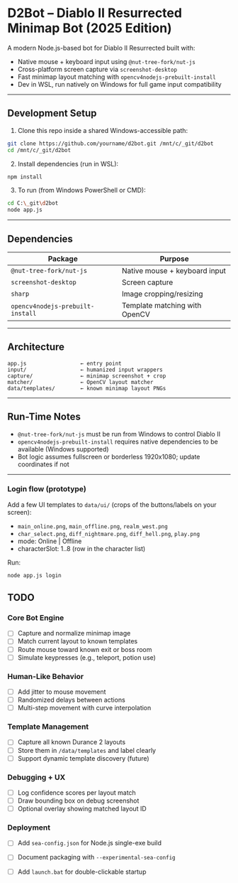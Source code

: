 # D2Bot – Diablo II Resurrected Minimap Bot (2025 Edition)

A modern Node.js-based bot for Diablo II Resurrected built with:
- Native mouse + keyboard input using `@nut-tree-fork/nut-js`
- Cross-platform screen capture via `screenshot-desktop`
- Fast minimap layout matching with `opencv4nodejs-prebuilt-install`
- Dev in WSL, run natively on Windows for full game input compatibility

---

## Development Setup

1. Clone this repo inside a shared Windows-accessible path:

```bash
git clone https://github.com/yourname/d2bot.git /mnt/c/_git/d2bot
cd /mnt/c/_git/d2bot
````

2. Install dependencies (run in WSL):

```bash
npm install
```

3. To run (from Windows PowerShell or CMD):

```bash
cd C:\_git\d2bot
node app.js
```

---

## Dependencies

| Package                          | Purpose                       |
| -------------------------------- | ----------------------------- |
| `@nut-tree-fork/nut-js`          | Native mouse + keyboard input |
| `screenshot-desktop`             | Screen capture                |
| `sharp`                          | Image cropping/resizing       |
| `opencv4nodejs-prebuilt-install` | Template matching with OpenCV |

---

## Architecture

```
app.js                 ← entry point
input/                 ← humanized input wrappers
capture/               ← minimap screenshot + crop
matcher/               ← OpenCV layout matcher
data/templates/        ← known minimap layout PNGs
```

---

## Run-Time Notes

* `@nut-tree-fork/nut-js` must be run from Windows to control Diablo II
* `opencv4nodejs-prebuilt-install` requires native dependencies to be available (Windows supported)
* Bot logic assumes fullscreen or borderless 1920x1080; update coordinates if not

---

### Login flow (prototype)
Add a few UI templates to `data/ui/` (crops of the buttons/labels on your screen):
- `main_online.png`, `main_offline.png`, `realm_west.png`
- `char_select.png`, `diff_nightmare.png`, `diff_hell.png`, `play.png`
- mode: Online | Offline
- characterSlot: 1..8 (row in the character list)

Run:
```bash
node app.js login
```

## TODO

### Core Bot Engine

* [ ] Capture and normalize minimap image
* [ ] Match current layout to known templates
* [ ] Route mouse toward known exit or boss room
* [ ] Simulate keypresses (e.g., teleport, potion use)

### Human-Like Behavior

* [ ] Add jitter to mouse movement
* [ ] Randomized delays between actions
* [ ] Multi-step movement with curve interpolation

### Template Management

* [ ] Capture all known Durance 2 layouts
* [ ] Store them in `/data/templates` and label clearly
* [ ] Support dynamic template discovery (future)

### Debugging + UX

* [ ] Log confidence scores per layout match
* [ ] Draw bounding box on debug screenshot
* [ ] Optional overlay showing matched layout ID

### Deployment

* [ ] Add `sea-config.json` for Node.js single-exe build
* [ ] Document packaging with `--experimental-sea-config`
* [ ] Add `launch.bat` for double-clickable startup

